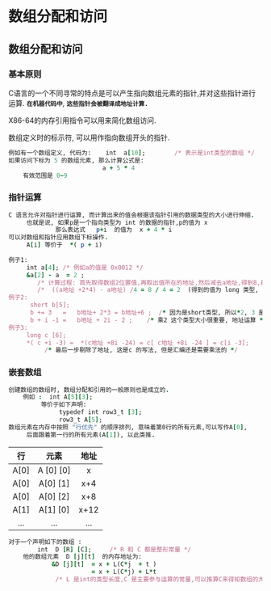 # 数组分配和访问

## 数组分配和访问

### 基本原则

C语言的一个不同寻常的特点是可以产生指向数组元素的指针,并对这些指针进行运算.  **`在机器代码中`**, **`这些指针会被翻译成地址计算.`**

X86-64的内存引用指令可以用来简化数组访问.

数组定义时的标示符, 可以用作指向数组开头的指针.

```ruby
例如有一个数组定义, 代码为:    int  a[10];        /* 表示是int类型的数组 */
如果访问下标为 5 的数组元素, 那么计算公式是:
                          a + 5 * 4
    有效范围是 0~9
```



### 指针运算

```ruby
C 语言允许对指针进行运算, 而计算出来的值会根据该指针引用的数据类型的大小进行伸缩.
     也就是说, 如果p是一个指向类型为 int 的数据的指针,p的值为 x  
             那么表达式   p+i  的值为  x + 4 * i       
可以对数组和指针应用数组下标操作.
     A[i] 等价于  *( p + i)
     
例子1:
     int a[4]; /* 例如a的值是 0x0012 */
     &a[2] - a  = 2 ;   
        /* 计算过程: 首先取得数组2位置值,再取出值所在的地址,然后减去a地址,得到8,最后除以数据大小*/
        /*  ((a地址 +2*4) - a地址) /4 = 8 / 4 = 2  (得到的值为 long 类型, 因为是地址运算)*/
例子2:
      short b[5];
      b += 3   =   b地址+ 2*3 = b地址+6 ;  /* 因为是short类型, 所以*2, 3 是基数 */
      b + i -1 =   b地址 + 2i - 2 ;    /* 乘2 这个类型大小很重要, 地址运算 */
例子3:
     long c [6];
     *( c +i -3) =  *(c地址 +8i -24) = c[ c地址 +8i -24 ] = c[i -3];
          /* 最后一步剔除了地址, 这是c 的写法, 但是汇编还是需要乘法的 */

```



### 嵌套数组

```ruby
创建数组的数组时, 数组分配和引用的一般原则也是成立的.
    例如 :  int A[5][3];
         等价于如下声明:
              typedef int row3_t [3];
              row3_t A[5];
数组元素在内存中按照 "行优先" 的顺序排列, 意味着第0行的所有元素,可以写作A[0],
     后面跟着第一行的所有元素(A[1]), 以此类推.
```

| 行 | 元素 | 地址 |
| :---: | :---: | :---: |
| A\[0\] | A \[0\] \[0\] | x |
| A\[0\] | A\[0\] \[1\] | x+4 |
| A\[0\] | A\[0\] \[2\] | x+8 |
| A\[1\] | A\[1\] \[0\] | x+12 |
| ... | ... | ... |

```ruby
对于一个声明如下的数组 :
        int  D [R] [C];     /* R 和 C 都是整形常量 */
    他的数组元素  D [j][t]  的内存地址为:
            &D [j][t]  = x + L(C*j  + t )
                       = x + L(C*j) + L*t
             /* L 是int的类型长度,C 是主要参与运算的常量,可以推算C来得知数组的大小 */
```





